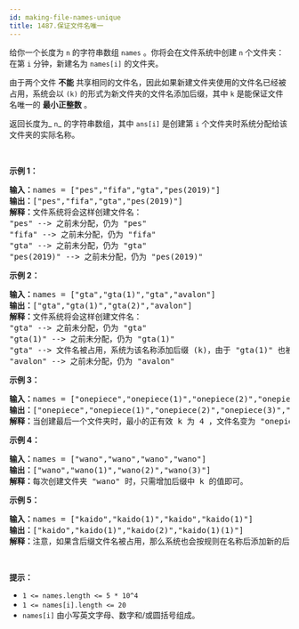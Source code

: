 ```yaml
---
id: making-file-names-unique
title: 1487.保证文件名唯一
---
```

给你一个长度为 <code>n</code> 的字符串数组 <code>names</code> 。你将会在文件系统中创建 <code>n</code> 个文件夹：在第 <code>i</code> 分钟，新建名为 <code>names[i]</code> 的文件夹。

由于两个文件 **不能** 共享相同的文件名，因此如果新建文件夹使用的文件名已经被占用，系统会以 <code>(k)</code> 的形式为新文件夹的文件名添加后缀，其中 <code>k</code> 是能保证文件名唯一的 **最小正整数** 。

返回长度为_ <code>n</code>_ 的字符串数组，其中 <code>ans[i]</code> 是创建第 <code>i</code> 个文件夹时系统分配给该文件夹的实际名称。

 

**示例 1：**


<pre><strong>输入：</strong>names = [&#34;pes&#34;,&#34;fifa&#34;,&#34;gta&#34;,&#34;pes(2019)&#34;]<br/><strong>输出：</strong>[&#34;pes&#34;,&#34;fifa&#34;,&#34;gta&#34;,&#34;pes(2019)&#34;]<br/><strong>解释：</strong>文件系统将会这样创建文件名：<br/>&#34;pes&#34; --&gt; 之前未分配，仍为 &#34;pes&#34;<br/>&#34;fifa&#34; --&gt; 之前未分配，仍为 &#34;fifa&#34;<br/>&#34;gta&#34; --&gt; 之前未分配，仍为 &#34;gta&#34;<br/>&#34;pes(2019)&#34; --&gt; 之前未分配，仍为 &#34;pes(2019)&#34;<br/></pre>

**示例 2：**


<pre><strong>输入：</strong>names = [&#34;gta&#34;,&#34;gta(1)&#34;,&#34;gta&#34;,&#34;avalon&#34;]<br/><strong>输出：</strong>[&#34;gta&#34;,&#34;gta(1)&#34;,&#34;gta(2)&#34;,&#34;avalon&#34;]<br/><strong>解释：</strong>文件系统将会这样创建文件名：<br/>&#34;gta&#34; --&gt; 之前未分配，仍为 &#34;gta&#34;<br/>&#34;gta(1)&#34; --&gt; 之前未分配，仍为 &#34;gta(1)&#34;<br/>&#34;gta&#34; --&gt; 文件名被占用，系统为该名称添加后缀 (k)，由于 &#34;gta(1)&#34; 也被占用，所以 k = 2 。实际创建的文件名为 &#34;gta(2)&#34; 。<br/>&#34;avalon&#34; --&gt; 之前未分配，仍为 &#34;avalon&#34;<br/></pre>

**示例 3：**


<pre><strong>输入：</strong>names = [&#34;onepiece&#34;,&#34;onepiece(1)&#34;,&#34;onepiece(2)&#34;,&#34;onepiece(3)&#34;,&#34;onepiece&#34;]<br/><strong>输出：</strong>[&#34;onepiece&#34;,&#34;onepiece(1)&#34;,&#34;onepiece(2)&#34;,&#34;onepiece(3)&#34;,&#34;onepiece(4)&#34;]<br/><strong>解释：</strong>当创建最后一个文件夹时，最小的正有效 k 为 4 ，文件名变为 &#34;onepiece(4)&#34;。<br/></pre>

**示例 4：**


<pre><strong>输入：</strong>names = [&#34;wano&#34;,&#34;wano&#34;,&#34;wano&#34;,&#34;wano&#34;]<br/><strong>输出：</strong>[&#34;wano&#34;,&#34;wano(1)&#34;,&#34;wano(2)&#34;,&#34;wano(3)&#34;]<br/><strong>解释：</strong>每次创建文件夹 &#34;wano&#34; 时，只需增加后缀中 k 的值即可。</pre>

**示例 5：**


<pre><strong>输入：</strong>names = [&#34;kaido&#34;,&#34;kaido(1)&#34;,&#34;kaido&#34;,&#34;kaido(1)&#34;]<br/><strong>输出：</strong>[&#34;kaido&#34;,&#34;kaido(1)&#34;,&#34;kaido(2)&#34;,&#34;kaido(1)(1)&#34;]<br/><strong>解释：</strong>注意，如果含后缀文件名被占用，那么系统也会按规则在名称后添加新的后缀 (k) 。<br/></pre>

 

**提示：**


- <code>1 &lt;= names.length &lt;= 5 * 10^4</code>
- <code>1 &lt;= names[i].length &lt;= 20</code>
- <code>names[i]</code> 由小写英文字母、数字和/或圆括号组成。
